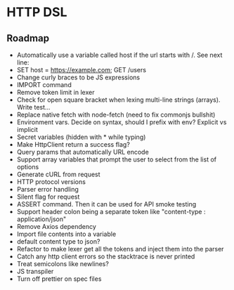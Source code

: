 # HTTP DSL

## Roadmap
- Automatically use a variable called host if the url starts with /. See next line:
- SET host = https://example.com; GET /users
- Change curly braces to be JS expressions
- IMPORT command
- Remove token limit in lexer
- Check for open square bracket when lexing multi-line strings (arrays). Write test...
- Replace native fetch with node-fetch (need to fix commonjs bullshit)
- Environment vars. Decide on syntax, should I prefix with env? Explicit vs implicit
- Secret variables (hidden with * while typing)
- Make HttpClient return a success flag?
- Query params that automatically URL encode
- Support array variables that prompt the user to select from the list of options
- Generate cURL from request
- HTTP protocol versions
- Parser error handling
- Silent flag for request
- ASSERT command. Then it can be used for API smoke testing
- Support header colon being a separate token like "content-type : application/json"
- Remove Axios dependency
- Import file contents into a variable
- default content type to json?
- Refactor to make lexer get all the tokens and inject them into the parser
- Catch any http client errors so the stacktrace is never printed
- Treat semicolons like newlines?
- JS transpiler
- Turn off prettier on spec files


